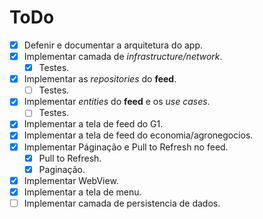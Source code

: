 # ToDo

- [X] Defenir e documentar a arquitetura do app.
- [X] Implementar camada de *infrastructure/network*.
  - [X] Testes.
- [X] Implementar as *repositories* do **feed**.
  - [ ] Testes.
- [X] Implementar *entities* do **feed** e os *use cases*.
  - [ ] Testes.
- [X] Implementar a tela de feed do G1.
- [X] Implementar a tela de feed do economia/agronegocios.
- [X] Implementar Páginação e Pull to Refresh no feed.
  - [X] Pull to Refresh.
  - [X] Paginação.
- [X] Implementar WebView.
- [X] Implementar a tela de menu.
- [ ] Implementar camada de persistencia de dados.
